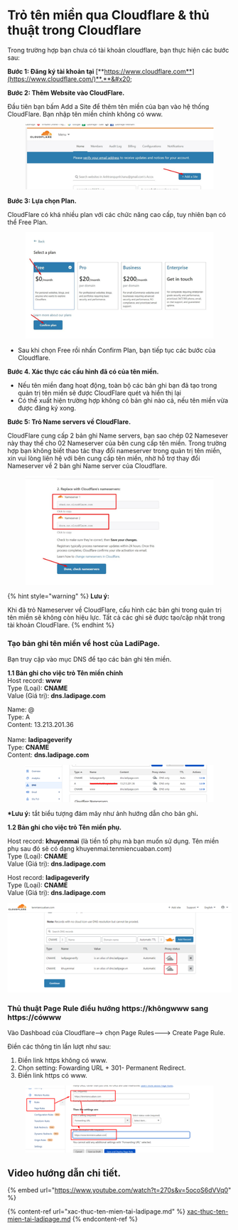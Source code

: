 # Trỏ tên miền qua Cloudflare & thủ thuật trong Cloudflare

Trong trường hợp bạn chưa có tài khoản cloudflare, bạn thực hiện các bước sau:

**Bước 1: Đăng ký tài khoản tại** [**https://www.cloudflare.com**](https://www.cloudflare.com/)**.**&#x20;

**Bước 2: Thêm Website vào CloudFlare.**

Đầu tiên bạn bấm Add a Site để thêm tên miền của bạn vào hệ thống CloudFlare. Bạn nhập tên miền chính không có www.

<figure><img src="../.gitbook/assets/image (1112).png" alt=""><figcaption></figcaption></figure>

**Bước 3: Lựa chọn Plan.**

CloudFlare có khá nhiều plan với các chức năng cao cấp, tuy nhiên bạn có thể Free Plan.

<figure><img src="../.gitbook/assets/image (1110).png" alt=""><figcaption></figcaption></figure>

* Sau khi chọn Free rồi nhấn Confirm Plan, bạn tiếp tục các bước của Cloudflare.

**Bước 4. Xác thực các cấu hình đã có của tên miền.**

* Nếu tên miền đang hoạt động, toàn bộ các bản ghi bạn đã tạo trong quản trị tên miền sẽ được CloudFlare quét và hiển thị lại
* Có thể xuất hiện trường hợp không có bản ghi nào cả, nếu tên miền vừa được đăng ký xong.

**Bước 5: Trỏ Name servers về CloudFlare.**

CloudFlare cung cấp 2 bản ghi Name servers, bạn sao chép 02 Namesever này thay thế cho 02 Nameserver của bên cung cấp tên miền. Trong trường hợp bạn không biết thao tác thay đổi nameserver trong quản trị tên miền, xin vui lòng liên hệ với bên cung cấp tên miền, nhờ hỗ trợ thay đổi Nameserver về 2 bản ghi Name server của Cloudflare.

<figure><img src="../.gitbook/assets/image (1132).png" alt=""><figcaption></figcaption></figure>

{% hint style="warning" %}
**Lưu ý:**&#x20;

Khi đã trỏ Nameserver về CloudFlare, cấu hình các bản ghi trong quản trị tên miền sẽ không còn hiệu lực. Tất cả các ghi sẽ được tạo/cập nhật trong tài khoản CloudFlare.
{% endhint %}

### Tạo bản ghi tên miền về host của LadiPage.

Bạn truy cập vào mục DNS để tạo các bản ghi tên miền.

**1.1  Bản ghi cho việc trỏ Tên miền chính**\
Host record: **www**\
Type (Loại): **CNAME**\
Value (Giá trị): **dns.ladipage.com**

Name: @\
Type: A\
Content: 13.213.201.36\
\
Name: **ladipageverify**\
Type: **CNAME**\
Content: **dns.ladipage.com**

<figure><img src="../.gitbook/assets/cloudflare.png" alt=""><figcaption></figcaption></figure>

**\*Lưu ý:** tắt biểu tượng đám mây như ảnh hướng dẫn cho bản gh&#x69;**.**

**1.2 Bản ghi cho việc trỏ Tên miền phụ.**

Host record: **khuyenmai** (là tiền tố phụ mà bạn muốn sử dụng. Tên miền phụ sau đó sẽ có dạng khuyenmai.tenmiencuaban.com)\
Type (Loại): **CNAME**\
Value (Giá trị): **dns.ladipage.com**

Host record: **ladipageverify**\
Type (Loại): **CNAME**\
Value (Giá trị): **dns.ladipage.com**

![](<../.gitbook/assets/image (277).png>)

### **Thủ thuật Page Rule điều hướng** https://khôngwww sang https://cówww

Vào Dashboad của Cloudflare--> chọn Page Rules---> Create Page Rule.

Điền các thông tin lần lượt như sau:

1. Điền link https không có www.
2. Chọn setting: Fowarding URL + 301- Permanent Redirect.
3. Điền link https có www.

<figure><img src="../.gitbook/assets/cloud1.png" alt=""><figcaption></figcaption></figure>

## Video hướng dẫn chi tiết.

{% embed url="https://www.youtube.com/watch?t=270s&v=5ocoS6dVVq0" %}

{% content-ref url="xac-thuc-ten-mien-tai-ladipage.md" %}
[xac-thuc-ten-mien-tai-ladipage.md](xac-thuc-ten-mien-tai-ladipage.md)
{% endcontent-ref %}

